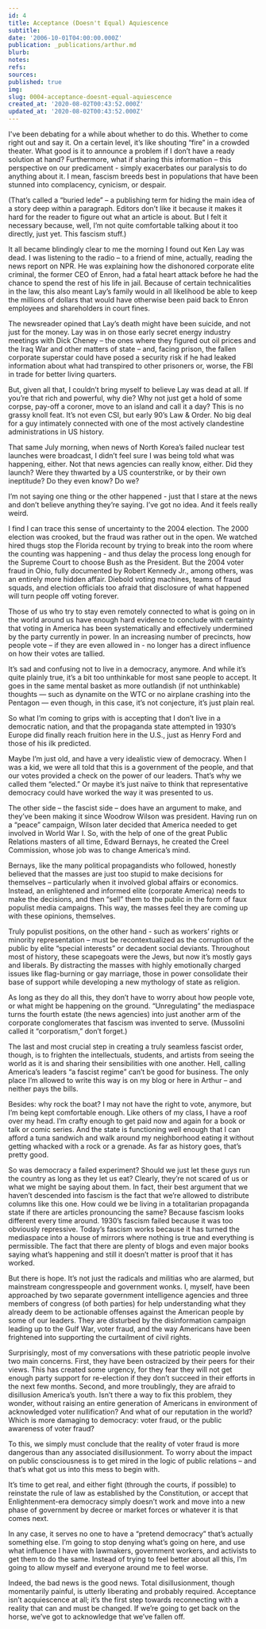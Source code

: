 ```yaml
---
id: 4
title: Acceptance (Doesn't Equal) Aquiescence
subtitle: 
date: '2006-10-01T04:00:00.000Z'
publication: _publications/arthur.md
blurb: 
notes: 
refs: 
sources: 
published: true
img: 
slug: 0004-acceptance-doesnt-equal-aquiescence
created_at: '2020-08-02T00:43:52.000Z'
updated_at: '2020-08-02T00:43:52.000Z'
---
```

I've been debating for a while about whether to do this. Whether to come right out and say it. On a certain level, it’s like shouting “fire” in a crowded theater. What good is it to announce a problem if I don’t have a ready solution at hand? Furthermore, what if sharing this information – this perspective on our predicament - simply exacerbates our paralysis to do anything about it. I mean, fascism breeds best in populations that have been stunned into complacency, cynicism, or despair.

(That’s called a “buried lede” – a publishing term for hiding the main idea of a story deep within a paragraph. Editors don’t like it because it makes it hard for the reader to figure out what an article is about. But I felt it necessary because, well, I’m not quite comfortable talking about it too directly, just yet. This fascism stuff.)

It all became blindingly clear to me the morning I found out Ken Lay was dead. I was listening to the radio – to a friend of mine, actually, reading the news report on NPR. He was explaining how the dishonored corporate elite criminal, the former CEO of Enron, had a fatal heart attack before he had the chance to spend the rest of his life in jail. Because of certain technicalities in the law, this also meant Lay’s family would in all likelihood be able to keep the millions of dollars that would have otherwise been paid back to Enron employees and shareholders in court fines.

The newsreader opined that Lay’s death might have been suicide, and not just for the money. Lay was in on those early secret energy industry meetings with Dick Cheney – the ones where they figured out oil prices and the Iraq War and other matters of state – and, facing prison, the fallen corporate superstar could have posed a security risk if he had leaked information about what had transpired to other prisoners or, worse, the FBI in trade for better living quarters.

But, given all that, I couldn’t bring myself to believe Lay was dead at all. If you’re that rich and powerful, why die? Why not just get a hold of some corpse, pay-off a coroner, move to an island and call it a day? This is no grassy knoll feat. It’s not even CSI, but early 90’s Law & Order. No big deal for a guy intimately connected with one of the most actively clandestine administrations in US history.

That same July morning, when news of North Korea’s failed nuclear test launches were broadcast, I didn’t feel sure I was being told what was happening, either. Not that news agencies can really know, either. Did they launch? Were they thwarted by a US counterstrike, or by their own ineptitude? Do they even know? Do we?

I’m not saying one thing or the other happened - just that I stare at the news and don’t believe anything they’re saying. I’ve got no idea. And it feels really weird.

I find I can trace this sense of uncertainty to the 2004 election. The 2000 election was crooked, but the fraud was rather out in the open. We watched hired thugs stop the Florida recount by trying to break into the room where the counting was happening - and thus delay the process long enough for the Supreme Court to choose Bush as the President. But the 2004 voter fraud in Ohio, fully documented by Robert Kennedy Jr., among others, was an entirely more hidden affair. Diebold voting machines, teams of fraud squads, and election officials too afraid that disclosure of what happened will turn people off voting forever.

Those of us who try to stay even remotely connected to what is going on in the world around us have enough hard evidence to conclude with certainty that voting in America has been systematically and effectively undermined by the party currently in power. In an increasing number of precincts, how people vote – if they are even allowed in - no longer has a direct influence on how their votes are tallied.

It’s sad and confusing not to live in a democracy, anymore. And while it’s quite plainly true, it’s a bit too unthinkable for most sane people to accept. It goes in the same mental basket as more outlandish (if not unthinkable) thoughts — such as dynamite on the WTC or no airplane crashing into the Pentagon — even though, in this case, it’s not conjecture, it’s just plain real.

So what I’m coming to grips with is accepting that I don’t live in a democratic nation, and that the propaganda state attempted in 1930’s Europe did finally reach fruition here in the U.S., just as Henry Ford and those of his ilk predicted.

Maybe I’m just old, and have a very idealistic view of democracy. When I was a kid, we were all told that this is a government of the people, and that our votes provided a check on the power of our leaders. That’s why we called them “elected.” Or maybe it’s just naïve to think that representative democracy could have worked the way it was presented to us.

The other side – the fascist side – does have an argument to make, and they’ve been making it since Woodrow Wilson was president. Having run on a “peace” campaign, Wilson later decided that America needed to get involved in World War I. So, with the help of one of the great Public Relations masters of all time, Edward Bernays, he created the Creel Commission, whose job was to change America’s mind.

Bernays, like the many political propagandists who followed, honestly believed that the masses are just too stupid to make decisions for themselves – particularly when it involved global affairs or economics. Instead, an enlightened and informed elite (corporate America) needs to make the decisions, and then “sell” them to the public in the form of faux populist media campaigns. This way, the masses feel they are coming up with these opinions, themselves.

Truly populist positions, on the other hand - such as workers’ rights or minority representation – must be recontextualized as the corruption of the public by elite “special interests” or decadent social deviants. Throughout most of history, these scapegoats were the Jews, but now it’s mostly gays and liberals. By distracting the masses with highly emotionally charged issues like flag-burning or gay marriage, those in power consolidate their base of support while developing a new mythology of state as religion.

As long as they do all this, they don’t have to worry about how people vote, or what might be happening on the ground. “Unregulating” the mediaspace turns the fourth estate (the news agencies) into just another arm of the corporate conglomerates that fascism was invented to serve. (Mussolini called it “corporatism,” don’t forget.)

The last and most crucial step in creating a truly seamless fascist order, though, is to frighten the intellectuals, students, and artists from seeing the world as it is and sharing their sensibilities with one another. Hell, calling America’s leaders “a fascist regime” can’t be good for business. The only place I’m allowed to write this way is on my blog or here in Arthur – and neither pays the bills.

Besides: why rock the boat? I may not have the right to vote, anymore, but I’m being kept comfortable enough. Like others of my class, I have a roof over my head. I’m crafty enough to get paid now and again for a book or talk or comic series. And the state is functioning well enough that I can afford a tuna sandwich and walk around my neighborhood eating it without getting whacked with a rock or a grenade. As far as history goes, that’s pretty good.

So was democracy a failed experiment? Should we just let these guys run the country as long as they let us eat? Clearly, they’re not scared of us or what we might be saying about them. In fact, their best argument that we haven’t descended into fascism is the fact that we’re allowed to distribute columns like this one. How could we be living in a totalitarian propaganda state if there are articles pronouncing the same? Because fascism looks different every time around. 1930’s fascism failed because it was too obviously repressive. Today’s fascism works because it has turned the mediaspace into a house of mirrors where nothing is true and everything is permissible. The fact that there are plenty of blogs and even major books saying what’s happening and still it doesn’t matter is proof that it has worked.

But there is hope. It’s not just the radicals and militias who are alarmed, but mainstream congresspeople and government wonks. I, myself, have been approached by two separate government intelligence agencies and three members of congress (of both parties) for help understanding what they already deem to be actionable offenses against the American people by some of our leaders. They are disturbed by the disinformation campaign leading up to the Gulf War, voter fraud, and the way Americans have been frightened into supporting the curtailment of civil rights.

Surprisingly, most of my conversations with these patriotic people involve two main concerns. First, they have been ostracized by their peers for their views. This has created some urgency, for they fear they will not get enough party support for re-election if they don’t succeed in their efforts in the next few months. Second, and more troublingly, they are afraid to disillusion America’s youth. Isn’t there a way to fix this problem, they wonder, without raising an entire generation of Americans in environment of acknowledged voter nullification? And what of our reputation in the world? Which is more damaging to democracy: voter fraud, or the public awareness of voter fraud?

To this, we simply must conclude that the reality of voter fraud is more dangerous than any associated disillusionment. To worry about the impact on public consciousness is to get mired in the logic of public relations – and that’s what got us into this mess to begin with.

It’s time to get real, and either fight (through the courts, if possible) to reinstate the rule of law as established by the Constitution, or accept that Enlightenment-era democracy simply doesn’t work and move into a new phase of government by decree or market forces or whatever it is that comes next.

In any case, it serves no one to have a “pretend democracy” that’s actually something else. I’m going to stop denying what’s going on here, and use what influence I have with lawmakers, government workers, and activists to get them to do the same. Instead of trying to feel better about all this, I’m going to allow myself and everyone around me to feel worse.

Indeed, the bad news is the good news. Total disillusionment, though momentarily painful, is utterly liberating and probably required. Acceptance isn’t acquiescence at all; it’s the first step towards reconnecting with a reality that can and must be changed. If we’re going to get back on the horse, we’ve got to acknowledge that we’ve fallen off.
